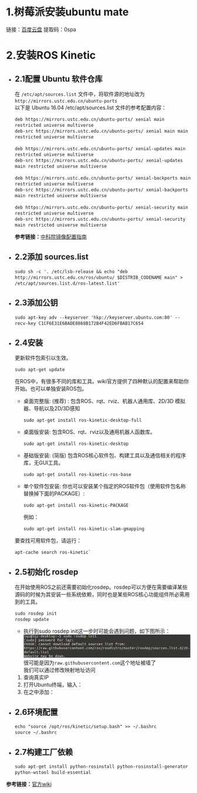# 1.树莓派安装ubuntu mate
链接：[百度云盘](https://pan.baidu.com/s/1GQnNj2NCIrN6dyIxb9SjWg)   提取码：0spa 

# 2.安装ROS Kinetic

- ## 2.1配置 Ubuntu 软件仓库
    在 `/etc/apt/sources.list` 文件中，将软件源的地址改为 `http://mirrors.ustc.edu.cn/ubuntu-ports`  
    以下是 Ubuntu 16.04 /etc/apt/sources.list 文件的参考配置内容：
    ```
    deb https://mirrors.ustc.edu.cn/ubuntu-ports/ xenial main restricted universe multiverse
    deb-src https://mirrors.ustc.edu.cn/ubuntu-ports/ xenial main main restricted universe multiverse

    deb https://mirrors.ustc.edu.cn/ubuntu-ports/ xenial-updates main restricted universe multiverse
    deb-src https://mirrors.ustc.edu.cn/ubuntu-ports/ xenial-updates main restricted universe multiverse

    deb https://mirrors.ustc.edu.cn/ubuntu-ports/ xenial-backports main restricted universe multiverse
    deb-src https://mirrors.ustc.edu.cn/ubuntu-ports/ xenial-backports main restricted universe multiverse

    deb https://mirrors.ustc.edu.cn/ubuntu-ports/ xenial-security main restricted universe multiverse
    deb-src https://mirrors.ustc.edu.cn/ubuntu-ports/ xenial-security main restricted universe multiverse
    ```

    __参考链接：__[中科院镜像配置指南](http://mirrors.ustc.edu.cn/help/ubuntu-ports.html)

- ## 2.2添加 sources.list
    ```
    sudo sh -c '. /etc/lsb-release && echo "deb http://mirrors.ustc.edu.cn/ros/ubuntu/ $DISTRIB_CODENAME main" > /etc/apt/sources.list.d/ros-latest.list'
    ```

- ## 2.3添加公钥
    ```
    sudo apt-key adv --keyserver 'hkp://keyserver.ubuntu.com:80' --recv-key C1CF6E31E6BADE8868B172B4F42ED6FBAB17C654
    ```

- ## 2.4安装
    更新软件包索引以生效。  
    ```
    sudo apt-get update
    ``` 
    在ROS中，有很多不同的库和工具。wiki官方提供了四种默认的配置来帮助你开始。也可以单独安装ROS包。  

    + 桌面完整版: (推荐) : 包含ROS、rqt、rviz、机器人通用库、2D/3D 模拟器、导航以及2D/3D感知
        ```
        sudo apt-get install ros-kinetic-desktop-full
        ```

    + 桌面版安装: 包含ROS、rqt、rviz以及通用机器人函数库。  
        ```
        sudo apt-get install ros-kinetic-desktop
        ```

    + 基础版安装: (简版) 包含ROS核心软件包、构建工具以及通信相关的程序库，无GUI工具。  
        ```
        sudo apt-get install ros-kinetic-ros-base
        ```

    + 单个软件包安装: 你也可以安装某个指定的ROS软件包（使用软件包名称替换掉下面的PACKAGE）:  
        ```
        sudo apt-get install ros-kinetic-PACKAGE
        ```
        例如：
        ```
        sudo apt-get install ros-kinetic-slam-gmapping
        ```

    要查找可用软件包，请运行：  
    ```
    apt-cache search ros-kinetic`
    ```

- ## 2.5初始化 rosdep
    在开始使用ROS之前还需要初始化rosdep。rosdep可以方便在需要编译某些源码的时候为其安装一些系统依赖，同时也是某些ROS核心功能组件所必需用到的工具。
    ```
    sudo rosdep init
    rosdep update
    ```
    + 执行到sudo rosdep init这一步时可能会遇到问题，如下图所示：
    ![image](https://github.com/dai-ding/ubuntu16.04-ROS/blob/main/images/init_error.png)
    很可能是因为`raw.githubusercontent.com`这个地址被墙了  
    我们可以通过修改映射地址访问
    1. 查询真实IP
    2. 打开Ubuntu终端，输入：
    3. 在之中添加：

- ## 2.6环境配置
    ```
    echo "source /opt/ros/kinetic/setup.bash" >> ~/.bashrc
    source ~/.bashrc
    ```

- ## 2.7构建工厂依赖
    ```
    sudo apt-get install python-rosinstall python-rosinstall-generator python-wstool build-essential
    ```

__参考链接：__[官方wiki](http://wiki.ros.org/cn/kinetic/Installation/Ubuntu)

